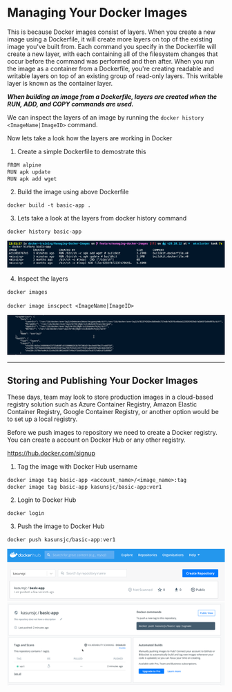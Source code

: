 # Managing Your Docker Images

This is because Docker images consist of layers. When you create a new image using a Dockerfile, it will create more layers on top of the existing image you've built from. Each command you specify in the Dockerfile will create a new layer, with each containing all of the filesystem changes that occur before the command was performed and then after. When you run the image as a container from a Dockerfile, you're creating readable and writable layers on top of an existing group of read-only layers. This writable layer is known as the container layer.

**_When building an image from a Dockerfile, layers are created when the RUN, ADD, and COPY commands are used._**

We can inspect the layers of an image by running the `docker history <ImageName|ImageID>` command.

Now lets take a look how the layers are working in Docker

1. Create a simple Dockerfile to demostrate this

```
FROM alpine
RUN apk update
RUN apk add wget
```

2. Build the image using above Dockerfile

```
docker build -t basic-app .
```

3. Lets take a look at the layers from docker history command

```
docker history basic-app
```
![docker-history-output](./images/docker-history-output.png)

4. Inspect the layers

```
docker images

docker image inscpect <ImageName|ImageID>
```
![docker-images-layers](./images/docker-image-layers.png)


---

## Storing and Publishing Your Docker Images

These days, team may look to store production images in a cloud-based registry solution such as Azure Container Registry, Amazon Elastic Container Registry, Google Container Registry, or another option would be to set up a local registry.


Before we push images to repository we need to create a Docker registry. You can create a account on Docker Hub or any other registry.

https://hub.docker.com/signup

1. Tag the image with Docker Hub username

```
docker image tag basic-app <account_name>/<image_name>:tag
docker image tag basic-app kasunsjc/basic-app:ver1
```

2. Login to Docker Hub

```
docker login
```

3. Push the image to Docker Hub

```
docker push kasunsjc/basic-app:ver1
```
![docker-push-output](./images/push-docker-hub.png)
![docker-push-output-2](./images/push-docker-hub2.png)

